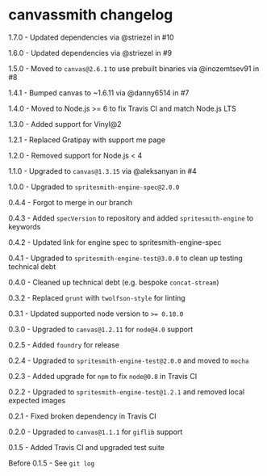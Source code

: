 # canvassmith changelog
1.7.0 - Updated dependencies via @striezel in #10

1.6.0 - Updated dependencies via @striezel in #9

1.5.0 - Moved to `canvas@2.6.1` to use prebuilt binaries via @inozemtsev91 in #8

1.4.1 - Bumped canvas to ~1.6.11 via @danny6514 in #7

1.4.0 - Moved to Node.js >= 6 to fix Travis CI and match Node.js LTS

1.3.0 - Added support for Vinyl@2

1.2.1 - Replaced Gratipay with support me page

1.2.0 - Removed support for Node.js < 4

1.1.0 - Upgraded to `canvas@1.3.15` via @aleksanyan in #4

1.0.0 - Upgraded to `spritesmith-engine-spec@2.0.0`

0.4.4 - Forgot to merge in our branch

0.4.3 - Added `specVersion` to repository and added `spritesmith-engine` to keywords

0.4.2 - Updated link for engine spec to spritesmith-engine-spec

0.4.1 - Upgraded to `spritesmith-engine-test@3.0.0` to clean up testing technical debt

0.4.0 - Cleaned up technical debt (e.g. bespoke `concat-stream`)

0.3.2 - Replaced `grunt` with `twolfson-style` for linting

0.3.1 - Updated supported node version to `>= 0.10.0`

0.3.0 - Upgraded to `canvas@1.2.11` for `node@4.0` support

0.2.5 - Added `foundry` for release

0.2.4 - Upgraded to `spritesmith-engine-test@2.0.0` and moved to `mocha`

0.2.3 - Added upgrade for `npm` to fix `node@0.8` in Travis CI

0.2.2 - Upgraded to `spritesmith-engine-test@1.2.1` and removed local expected images

0.2.1 - Fixed broken dependency in Travis CI

0.2.0 - Upgraded to `canvas@1.1.1` for `giflib` support

0.1.5 - Added Travis CI and upgraded test suite

Before 0.1.5 - See `git log`

